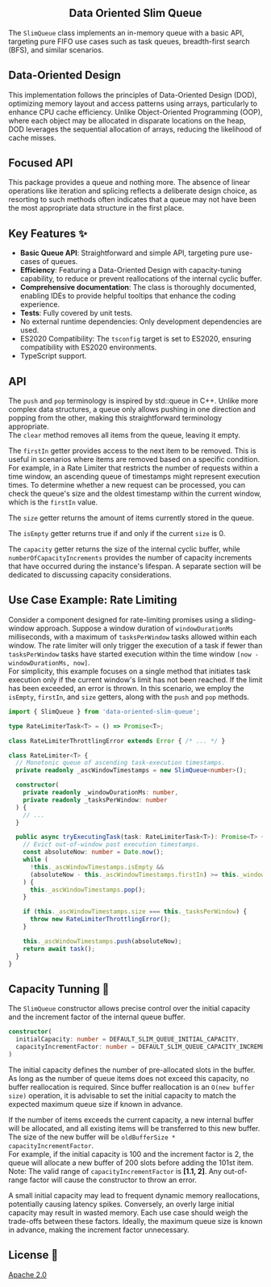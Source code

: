 <h2 align="middle">Data Oriented Slim Queue</h2>

The `SlimQueue` class implements an in-memory queue with a basic API, targeting pure FIFO use cases such as task queues, breadth-first search (BFS), and similar scenarios.

## Data-Oriented Design

This implementation follows the principles of Data-Oriented Design (DOD), optimizing memory layout and access patterns using arrays, particularly to enhance CPU cache efficiency. Unlike Object-Oriented Programming (OOP), where each object may be allocated in disparate locations on the heap, DOD leverages the sequential allocation of arrays, reducing the likelihood of cache misses.

## Focused API

This package provides a queue and nothing more. The absence of linear operations like iteration and splicing reflects a deliberate design choice, as resorting to such methods often indicates that a queue may not have been the most appropriate data structure in the first place.

## Key Features :sparkles:

- __Basic Queue API__: Straightforward and simple API, targeting pure use-cases of queues.
- __Efficiency__: Featuring a Data-Oriented Design with capacity-tuning capability, to reduce or prevent reallocations of the internal cyclic buffer. 
- __Comprehensive documentation__: The class is thoroughly documented, enabling IDEs to provide helpful tooltips that enhance the coding experience.
- __Tests__: Fully covered by unit tests.
- No external runtime dependencies: Only development dependencies are used.
- ES2020 Compatibility: The `tsconfig` target is set to ES2020, ensuring compatibility with ES2020 environments.
- TypeScript support.

## API

The `push` and `pop` terminology is inspired by std::queue in C++. Unlike more complex data structures, a queue only allows pushing in one direction and popping from the other, making this straightforward terminology appropriate.  
The `clear` method removes all items from the queue, leaving it empty. 

The `firstIn` getter provides access to the next item to be removed. This is useful in scenarios where items are removed based on a specific condition. For example, in a Rate Limiter that restricts the number of requests within a time window, an ascending queue of timestamps might represent execution times. To determine whether a new request can be processed, you can check the queue's size and the oldest timestamp within the current window, which is the `firstIn` value.

The `size` getter returns the amount of items currently stored in the queue.

The `isEmpty` getter returns true if and only if the current `size` is 0.

The `capacity` getter returns the size of the internal cyclic buffer, while `numberOfCapacityIncrements` provides the number of capacity increments that have occurred during the instance's lifespan. A separate section will be dedicated to discussing capacity considerations.

## Use Case Example: Rate Limiting

Consider a component designed for rate-limiting promises using a sliding-window approach. Suppose a window duration of `windowDurationMs` milliseconds, with a maximum of `tasksPerWindow` tasks allowed within each window. The rate limiter will only trigger the execution of a task if fewer than `tasksPerWindow` tasks have started execution within the time window `[now - windowDurationMs, now]`.  
For simplicity, this example focuses on a single method that initiates task execution only if the current window's limit has not been reached. If the limit has been exceeded, an error is thrown.
In this scenario, we employ the `isEmpty`, `firstIn`, and `size` getters, along with the `push` and `pop` methods.

```ts
import { SlimQueue } from 'data-oriented-slim-queue';

type RateLimiterTask<T> = () => Promise<T>;

class RateLimiterThrottlingError extends Error { /* ... */ }

class RateLimiter<T> {
  // Monotonic queue of ascending task-execution timestamps.
  private readonly _ascWindowTimestamps = new SlimQueue<number>();

  constructor(
    private readonly _windowDurationMs: number,
    private readonly _tasksPerWindow: number
  ) { 
    // ...
  }

  public async tryExecutingTask(task: RateLimiterTask<T>): Promise<T> {
    // Evict out-of-window past execution timestamps.
    const absoluteNow: number = Date.now();
    while (
      !this._ascWindowTimestamps.isEmpty &&
      (absoluteNow - this._ascWindowTimestamps.firstIn) >= this._windowDurationMs
    ) {
      this._ascWindowTimestamps.pop();
    }

    if (this._ascWindowTimestamps.size === this._tasksPerWindow) {
      throw new RateLimiterThrottlingError();
    }

    this._ascWindowTimestamps.push(absoluteNow);
    return await task();
  }
}
```

## Capacity Tunning :rocket:

The `SlimQueue` constructor allows precise control over the initial capacity and the increment factor of the internal queue buffer.
```ts
constructor(
  initialCapacity: number = DEFAULT_SLIM_QUEUE_INITIAL_CAPACITY,
  capacityIncrementFactor: number = DEFAULT_SLIM_QUEUE_CAPACITY_INCREMENT_FACTOR
)
```

The initial capacity defines the number of pre-allocated slots in the buffer. As long as the number of queue items does not exceed this capacity, no buffer reallocation is required. Since buffer reallocation is an `O(new buffer size)` operation, it is advisable to set the initial capacity to match the expected maximum queue size if known in advance.

If the number of items exceeds the current capacity, a new internal buffer will be allocated, and all existing items will be transferred to this new buffer. The size of the new buffer will be `oldBufferSize * capacityIncrementFactor`.  
For example, if the initial capacity is 100 and the increment factor is 2, the queue will allocate a new buffer of 200 slots before adding the 101st item.  
Note: The valid range of `capacityIncrementFactor` is **[1.1, 2]**. Any out-of-range factor will cause the constructor to throw an error.

A small initial capacity may lead to frequent dynamic memory reallocations, potentially causing latency spikes. Conversely, an overly large initial capacity may result in wasted memory. Each use case should weigh the trade-offs between these factors. Ideally, the maximum queue size is known in advance, making the increment factor unnecessary.

## License :scroll:

[Apache 2.0](LICENSE)
